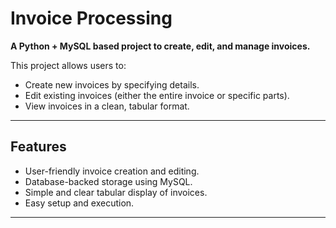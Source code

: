 # Invoice Processing

**A Python + MySQL based project to create, edit, and manage invoices.**

This project allows users to:
- Create new invoices by specifying details.
- Edit existing invoices (either the entire invoice or specific parts).
- View invoices in a clean, tabular format.

---

## Features
- User-friendly invoice creation and editing.
- Database-backed storage using MySQL.
- Simple and clear tabular display of invoices.
- Easy setup and execution.

---



